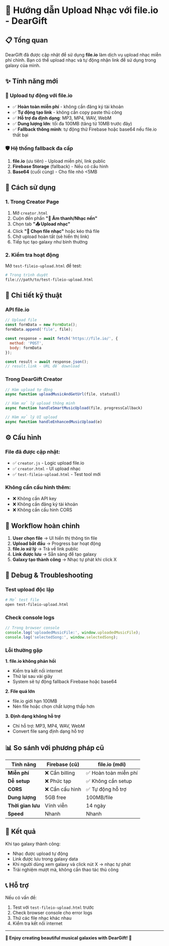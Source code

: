 # 🎵 Hướng dẫn Upload Nhạc với file.io - DearGift

## 📋 Tổng quan

DearGift đã được cập nhật để sử dụng **file.io** làm dịch vụ upload nhạc miễn phí chính. Bạn có thể upload nhạc và tự động nhận link để sử dụng trong galaxy của mình.

## ✨ Tính năng mới

### 🎯 Upload tự động với file.io
- ✅ **Hoàn toàn miễn phí** - không cần đăng ký tài khoản
- ✅ **Tự động tạo link** - không cần copy paste thủ công
- ✅ **Hỗ trợ đa định dạng**: MP3, MP4, WAV, WebM
- ✅ **Dung lượng lớn**: tối đa 100MB (tăng từ 10MB trước đây)
- ✅ **Fallback thông minh**: tự động thử Firebase hoặc base64 nếu file.io thất bại

### 🛡️ Hệ thống fallback đa cấp
1. **file.io** (ưu tiên) - Upload miễn phí, link public
2. **Firebase Storage** (fallback) - Nếu có cấu hình
3. **Base64** (cuối cùng) - Cho file nhỏ <5MB

## 🚀 Cách sử dụng

### 1. Trong Creator Page

1. Mở `creator.html`
2. Cuộn đến phần **"🎵 Âm thanh/Nhạc nền"**
3. Chọn tab **"📤 Upload nhạc"**
4. Click **"🎵 Chọn file nhạc"** hoặc kéo thả file
5. Chờ upload hoàn tất (sẽ hiển thị link)
6. Tiếp tục tạo galaxy như bình thường

### 2. Kiểm tra hoạt động

Mở `test-fileio-upload.html` để test:
```bash
# Trong trình duyệt
file:///path/to/test-fileio-upload.html
```

## 📝 Chi tiết kỹ thuật

### API file.io
```javascript
// Upload file
const formData = new FormData();
formData.append('file', file);

const response = await fetch('https://file.io/', {
  method: 'POST',
  body: formData
});

const result = await response.json();
// result.link - URL để download
```

### Trong DearGift Creator
```javascript
// Hàm upload tự động
async function uploadMusicAndGetUrl(file, statusEl)

// Hàm xử lý upload thông minh  
async function handleSmartMusicUpload(file, progressCallback)

// Hàm xử lý UI upload
async function handleEnhancedMusicUpload(e)
```

## ⚙️ Cấu hình

### File đã được cập nhật:
- ✅ `creator.js` - Logic upload file.io
- ✅ `creator.html` - UI upload nhạc
- ✅ `test-fileio-upload.html` - Test tool mới

### Không cần cấu hình thêm:
- ❌ Không cần API key
- ❌ Không cần đăng ký tài khoản
- ❌ Không cần cấu hình CORS

## 🎵 Workflow hoàn chỉnh

1. **User chọn file** → UI hiển thị thông tin file
2. **Upload bắt đầu** → Progress bar hoạt động  
3. **file.io xử lý** → Trả về link public
4. **Link được lưu** → Sẵn sàng để tạo galaxy
5. **Galaxy tạo thành công** → Nhạc tự phát khi click X

## 🔧 Debug & Troubleshooting

### Test upload độc lập
```bash
# Mở test file
open test-fileio-upload.html
```

### Check console logs
```javascript
// Trong browser console
console.log('uploadedMusicFile:', window.uploadedMusicFile);
console.log('selectedSong:', window.selectedSong);
```

### Lỗi thường gặp

**1. file.io không phản hồi**
- Kiểm tra kết nối internet
- Thử lại sau vài giây
- System sẽ tự động fallback Firebase hoặc base64

**2. File quá lớn**
- file.io giới hạn 100MB
- Nén file hoặc chọn chất lượng thấp hơn

**3. Định dạng không hỗ trợ** 
- Chỉ hỗ trợ: MP3, MP4, WAV, WebM
- Convert file sang định dạng hỗ trợ

## 📊 So sánh với phương pháp cũ

| Tính năng | Firebase (cũ) | file.io (mới) |
|-----------|---------------|---------------|
| **Miễn phí** | ❌ Cần billing | ✅ Hoàn toàn miễn phí |
| **Dễ setup** | ❌ Phức tạp | ✅ Không cần setup |
| **CORS** | ❌ Cần cấu hình | ✅ Tự động hỗ trợ |
| **Dung lượng** | 5GB free | 100MB/file |
| **Thời gian lưu** | Vĩnh viễn | 14 ngày |
| **Speed** | Nhanh | Nhanh |

## 🎉 Kết quả

Khi tạo galaxy thành công:
- Nhạc được upload tự động
- Link được lưu trong galaxy data
- Khi người dùng xem galaxy và click nút X → nhạc tự phát
- Trải nghiệm mượt mà, không cần thao tác thủ công

## 📞 Hỗ trợ

Nếu có vấn đề:
1. Test với `test-fileio-upload.html` trước
2. Check browser console cho error logs
3. Thử các file nhạc khác nhau
4. Kiểm tra kết nối internet

---

**🎵 Enjoy creating beautiful musical galaxies with DearGift! 🌌**
